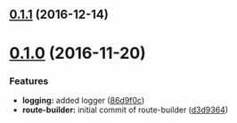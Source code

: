 <a name="0.1.1"></a>
## [0.1.1](https://github.com/sketch7/ssv-au-core/compare/0.1.0...v0.1.1) (2016-12-14)



<a name="0.1.0"></a>
# [0.1.0](https://github.com/sketch7/ssv-au-core/compare/86d9f0c...0.1.0) (2016-11-20)


### Features

* **logging:** added logger ([86d9f0c](https://github.com/sketch7/ssv-au-core/commit/86d9f0c))
* **route-builder:** initial commit of route-builder ([d3d9364](https://github.com/sketch7/ssv-au-core/commit/d3d9364))



